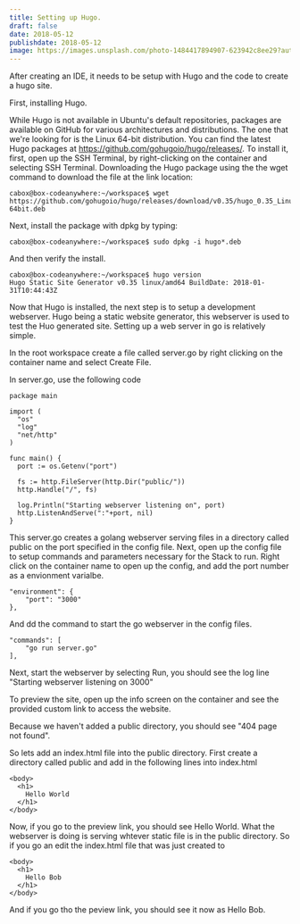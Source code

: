 ```yaml
---
title: Setting up Hugo.
draft: false 
date: 2018-05-12
publishdate: 2018-05-12
image: https://images.unsplash.com/photo-1484417894907-623942c8ee29?auto=format&fit=crop&w=1200&h=600
---
```


After creating an IDE, it needs to be setup with Hugo and the code to create a hugo site.

First, installing Hugo.

While Hugo is not available in Ubuntu's default repositories, packages are available on GitHub for various architectures and distributions. The one that we're looking for is the Linux 64-bit distribution. You can find the latest Hugo packages at https://github.com/gohugoio/hugo/releases/. To install it, first, open up the SSH Terminal, by right-clicking on the container and selecting SSH Terminal.
Downloading the Hugo package using the the wget command to download the file at the link location:

```
cabox@box-codeanywhere:~/workspace$ wget  https://github.com/gohugoio/hugo/releases/download/v0.35/hugo_0.35_Linux-64bit.deb
```

Next, install the package with dpkg by typing:

```
cabox@box-codeanywhere:~/workspace$ sudo dpkg -i hugo*.deb
```

And then verify the install.

```
cabox@box-codeanywhere:~/workspace$ hugo version
Hugo Static Site Generator v0.35 linux/amd64 BuildDate: 2018-01-31T10:44:43Z
```

Now that Hugo is installed, the next step is to setup a development webserver. Hugo being a static website generator, this webserver is used to test the Huo generated site. Setting up a web server in go is relatively simple.

In the root workspace create a file called server.go by right clicking on the container name and select Create File.

In server.go, use the following code

```
package main

import (
  "os"
  "log"
  "net/http"
)

func main() {
  port := os.Getenv("port")

  fs := http.FileServer(http.Dir("public/"))
  http.Handle("/", fs)
	
  log.Println("Starting webserver listening on", port)
  http.ListenAndServe(":"+port, nil)
}
```

This server.go creates a golang webserver serving files in a directory called public on the port specified in the config file. Next, open up the config file to setup commands and parameters necessary for the Stack to run. Right click on the container name to open up the config, and add the port number as a envionment varialbe.

```
"environment": {
    "port": "3000"
},
```

And dd the command to start the go webserver in the config files.

```
"commands": [
    "go run server.go"
],
```

Next, start the webserver by selecting Run, you should see the log line "Starting webserver listening on 3000"

To preview the site, open up the info screen on the container and see the provided custom link to access the website.

Because we haven't added a public directory, you should see "404 page not found".

So lets add an index.html file into the public directory. First create a directory called public and add in the following lines into index.html

```
<body>
  <h1>
    Hello World
  </h1>
</body>
```

Now, if you go to the preview link, you should see Hello World. What the webserver is doing is serving whtever static file is in the public directory. So if you go an edit the index.html file that was just created to

```
<body>
  <h1>
    Hello Bob
  </h1>
</body>
```

And if you go tho the peview link, you should see it now as Hello Bob.